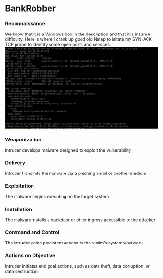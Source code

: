 # BankRobber

### Reconnaissance
We know that it is a Windows box in the description and that it is insanse difficulty.
Here is where I crank up good old Nmap to initate my SYN-ACK TCP probe to identify some open ports and services.
![](decrypt.png)


### Weaponization
Intruder develops malware designed to exploit the vulnerability

### Delivery
Intruder transmits the malware via a phishing email or another medium

### Exploitation
The malware begins executing on the target system

### Installation
The malware installs a backdoor or other ingress accessible to the attacker

### Command and Control
The intruder gains persistent access to the victim’s systems/network

### Actions on Objective
Intruder initiates end goal actions, such as data theft, data corruption, or data destruction
